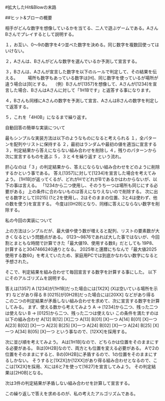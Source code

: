 #拡大したHit&Blowの末路

##ヒット&ブローの概要

相手がどんな数字を想像しているかを当てる、二人で遊ぶゲームである。AさんBさんでプレイするとして説明する。

１，お互い、0～9の数字を4つ並べた数字を決める。同じ数字を複数回使ってはいけない。

２，Aさんは、Bさんがどんな数字を選んでいるか予測して宣言する。

３，Bさんは、Aさんが宣言した数字を以下のルールで判定して、その結果を伝える。
　　場所も数字もあっている数字は[H]、同じ数字を使っているが場所が違う場合は[B]とする。
  　（例）Bさんが[1357]を想像して、Aさんが[1234]を宣言した場合、BさんはAさんに対して「1H1Bです」と返答する事になります。

４，Bさんも同様にAさんの数字を予測して宣言、AさんはBさんの数字を判定して返答する。

５，これを「4H0B」になるまで繰り返す。

自動回答の簡単な実装について

最もシンプルな実装方法は以下のようなものになると考えられる
１，全パターンを配列やリストに保持する
２，最初はランダムや最初の値を適当に宣言する
３，判定結果から答えにならない組み合わせを削除し
４，残りのパターンから次に宣言するものを選ぶ
５，３と４を繰り返す
という流れ。

肝心なのは「３」の判定結果から、答えにならない組み合わせをどのように削除するかという事である。
答え[1357]に対して[1234]を宣言した場合を考えてみよう。
[1H1B]が返ってくるが、どれがHでどれがBであるかはわからないが、以下の事は言える。
「1234から二つ使用し、そのうち一つは場所も同じにする必要がある」
上の条件に合わないものは答えになりえないので削除する。
次に出せる数字として[0215] (1と2を使用し、2はそのままの位置、3と4は使わず、他の数を使う)を宣言する。
今度は[0H2B]となり、同様に答えにならない数字を削除する。

私の今回の実装について

上の方法はシンプルだが、最大値や使う数が増えると配列、リストの要素数が大きくなるという問題点がある。
0123～9876であれば大した事ではないが、今回割とまともな時間で計算できた「最大値19、使用する数8」だとしても
19P8、計算すると3047466240通りとなる。
2025年と還暦にちなんで「最大値2025 使用する数60」を考えていたため、家庭用PCでは到底かなわない数字になると予想された。

そこで、判定結果を組み合わせて毎回宣言する数字を計算する事にした。
以下にそのアルゴリズムを説明する。

答えは[1357]
A [1234]が[1H1B]だった場合には[1X2X] (Xは空いている場所を示す) などがあり得る
B [0215]が[0H2B]だった場合には[20XX] などがあり得る
この二つの判定結果が矛盾しない組み合わせを求めて、次に宣言する数字を計算してみる。
まず、使える数から考えてみよう
A → [1234]から二つ、残った二つは使えない
B → [0125]から二つ、残った二つは使えない
この条件を満たすのは以下の組み合わせ
A[12] B[12] [X]二つ
A[13] B[01] [X]一つ
A[14] B[01] [X]一つ
A[23] B[02] [X]一つ
A[23] B[25] [X]一つ
A[24] B[02] [X]一つ
A[24] B[25] [X]一つ
A[34] B[05] [X]一つ
という事なので、[12XX]を採用する。

次に並び順を考えてみよう。
Aは[1H1B]なので、どちらかは位置をそのままにする必要がある。
Bは[0H2B]なので、両方とも位置を変える必要がある。
Aで2の位置をそのままにすると、Bの[0H2B]に矛盾するので、1の位置をそのままにするしかない。
そうすると[1X2X]か[12XX]があり得る組み合わせとなるので、ここは[1X2X]を採用、Xには6と7を使って[1627]を宣言してみよう。
その判定結果は[2H0B]となる。

次は3件の判定結果が矛盾しない組み合わせを計算して宣言する。

この繰り返しで答えを求めるのが、私の考えたアルゴリズムである。
